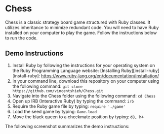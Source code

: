 # Chess

Chess is a classic strategy board game structured with Ruby classes. It utilizes inheritance to minimize redundant code. You will need to have Ruby installed on your computer to play the game. Follow the instructions below to run the code.

## Demo Instructions

1. Install Ruby by following the instructions for your operating system on the Ruby Programming Language website: [Installing Ruby][install-ruby]
[install-ruby]: https://www.ruby-lang.org/en/documentation/installation/
2. In your command line, download this repository on your computer using the following command:
```git clone https://github.com/vincentshieh/Chess.git```
3. Navigate into the Chess folder using the following command:
```cd Chess```
4. Open up IRB (Interactive Ruby) by typing the command:
```irb```
5. Require the Ruby game file by typing:
```require './game'```
6. Load the seed game by typing:
```Game.load```
7. Move the black queen to a checkmate position by typing:
```d8, h4```

The following screenshot summarizes the demo instructions:
